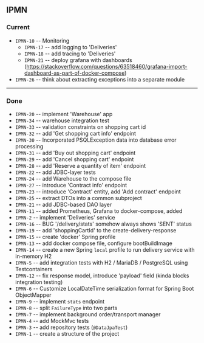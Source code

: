 ## IPMN

### Current

- `IPMN-10` -- Monitoring
  - `IPMN-17` -- add logging to 'Deliveries'
  - `IPMN-18` -- add tracing to 'Deliveries'
  - `IPMN-21` -- deploy grafana with dashboards (https://stackoverflow.com/questions/63518460/grafana-import-dashboard-as-part-of-docker-compose)
- `IPMN-26` -- think about extracting exceptions into a separate module 

---------

### Done

- `IPMN-20` -- implement 'Warehouse' app
- `IPMN-34` -- warehouse integration test
- `IPMN-33` -- validation constraints on shopping cart id
- `IPMN-32` -- add 'Get shopping cart info' endpoint
- `IPMN-30` -- Incorporated PSQLException data into database error processing
- `IPMN-31` -- add 'Buy out shopping cart' endpoint
- `IPMN-29` -- add 'Cancel shopping cart' endpoint
- `IPMN-28` -- add 'Reserve a quantity of item' endpoint
- `IPMN-22` -- add JDBC-layer tests
- `IPMN-24` -- add Warehouse to the compose file
- `IPMN-27` -- introduce 'Contract info' endpoint
- `IPMN-23` -- introduce 'Contract' entity, add 'Add contract' endpoint
- `IPMN-25` -- extract DTOs into a common subproject
- `IPMN-21` -- add JDBC-based DAO layer
- `IPMN-11` -- added Prometheus, Grafana to docker-compose, added
- `IPMN-2` -- implement 'Deliveries' service
- `IPMN-16` -- BUG '/delivery/stats' somehow always shows 'SENT' status
- `IPMN-19` -- add 'shoppingCartId' to the create-delivery-response
- `IPMN-15` -- create 'docker' Spring profile
- `IPMN-13` -- add docker compose file, configure bootBuildImage
- `IPMN-14` -- create a new Spring `local` profile to run delivery service with in-memory H2
- `IPMN-5` -- add integration tests with H2 / MariaDB / PostgreSQL using Testcontainers
- `IPMN-12` -- fix response model, introduce 'payload' field (kinda blocks integration testing)
- `IPMN-6` -- Customize LocalDateTime serialization format for Spring Boot ObjectMapper
- `IPMN-9` -- implement `stats` endpoint
- `IPMN-8` -- split `FailureType` into two parts
- `IPMN-7` -- implement background order/transport manager
- `IPMN-4` -- add MockMvc tests
- `IPMN-3` -- add repository tests (`@DataJpaTest`)
- `IPMN-1` -- create a structure of the project
